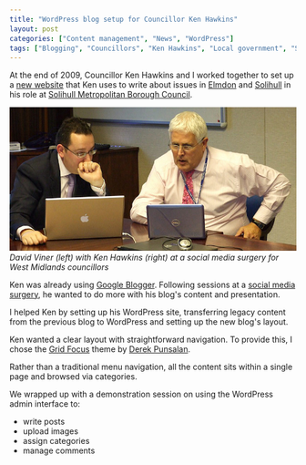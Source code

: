 ```yaml
---
title: "WordPress blog setup for Councillor Ken Hawkins"
layout: post
categories: ["Content management", "News", "WordPress"]
tags: ["Blogging", "Councillors", "Ken Hawkins", "Local government", "Solihull", "WordPress"]
---
```


At the end of 2009, Councillor Ken Hawkins and I worked together to set up a [new website](http://cllrkenhawkins.wordpress.com/) that Ken uses to write about issues in [Elmdon](http://en.wikipedia.org/wiki/Elmdon,_West_Midlands) and [Solihull](http://en.wikipedia.org/wiki/Solihull) in his role at [Solihull Metropolitan Borough Council](http://www.solihull.gov.uk/).

![David Viner and Ken Hawkins at Solihull social media surgery](/assets/2010/01/20100126-featured-img-2-1.jpg)
_David Viner (left) with Ken Hawkins (right) at a social media surgery for West Midlands councillors_

Ken was already using [Google Blogger](http://www.blogger.com). Following sessions at a [social media surgery](http://socialmediasurgery.com), he wanted to do more with his blog's content and presentation.

I helped Ken by setting up his WordPress site, transferring legacy content from the previous blog to WordPress and setting up the new blog's layout.

Ken wanted a clear layout with straightforward navigation. To provide this, I chose the [Grid Focus](http://5thirtyone.com/grid-focus) theme by [Derek Punsalan](http://5thirtyone.com/).

Rather than a traditional menu navigation, all the content sits within a single page and browsed via categories.

We wrapped up with a demonstration session on using the WordPress admin interface to:

- write posts
- upload images
- assign categories
- manage comments
